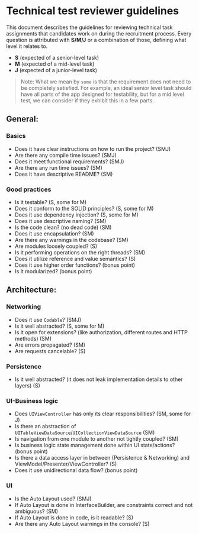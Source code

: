 
# Technical test reviewer guidelines

This document describes the guidelines for reviewing technical task assignments that candidates work on during the recruitment process.
Every question is attributed with **S/M/J** or a combination of those, defining what level it relates to.

- **S** (expected of a senior-level task)
- **M** (expected of a mid-level task)
- **J** (expected of a junior-level task)

> Note:
What we mean by `some` is that the requirement does not need to be completely satisfied. For example, an ideal senior level task should have all parts of the app designed for testability, but for a mid level test, we can consider if they exhibit this in a few parts.

## General:

### Basics
- Does it have clear instructions on how to run the project? (SMJ)
- Are there any compile time issues? (SMJ)
- Does it meet functional requirements? (SMJ)
- Are there any run time issues? (SM)
- Does it have descriptive README? (SM)

### Good practices

- Is it testable? (S, some for M)
- Does it conform to the SOLID principles? (S, some for M)
- Does it use dependency injection? (S, some for M)
- Does it use descriptive naming? (SM)
- Is the code clean? (no dead code) (SM)
- Does it use encapsulation? (SM)
- Are there any warnings in the codebase? (SM)
- Are modules loosely coupled? (S)
- Is it performing operations on the right threads? (SM)
- Does it utilize reference and value semantics? (S)
- Does it use higher order functions? (bonus point)
- Is it modularized? (bonus point)

## Architecture:

### Networking
- Does it use `Codable`? (SMJ)
- Is it well abstracted? (S, some for M)
- Is it open for extensions? (like authorization, different routes and HTTP methods) (SM)
- Are errors propagated? (SM)
- Are requests cancelable? (S)

### Persistence
- Is it well abstracted? (it does not leak implementation details to other layers) (S)

### UI-Business logic
- Does `UIViewController` has only its clear responsibilities? (SM, some for J)
- Is there an abstraction of `UITableViewDataSource`/`UICollectionViewDataSource` (SM)
- Is navigation from one module to another not tightly coupled? (SM)
- Is business logic state management done within UI state/actions? (bonus point)
- Is there a data access layer in between (Persistence & Networking) and ViewModel/Presenter/ViewController? (S)
- Does it use unidirectional data flow? (bonus point)

### UI
- Is the Auto Layout used? (SMJ)
- If Auto Layout is done in InterfaceBuilder, are constraints correct and not ambiguous? (SM)
- If Auto Layout is done in code, is it readable? (S)
- Are there any Auto Layout warnings in the console? (S)
